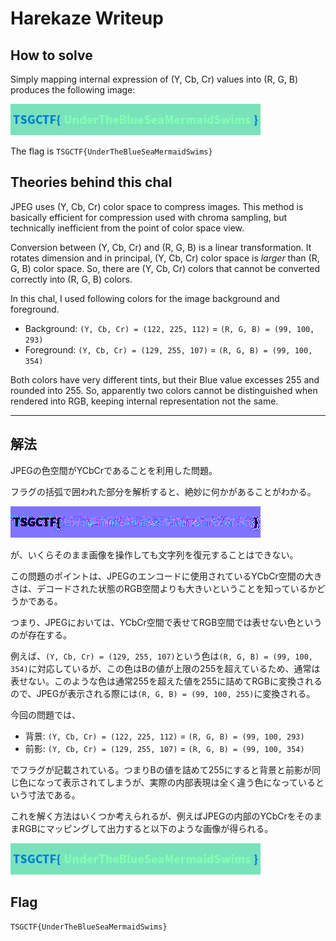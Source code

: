 # Harekaze Writeup

## How to solve

Simply mapping internal expression of (Y, Cb, Cr) values into (R, G, B) produces the following image:

![](harekaze_solve.jpg)

The flag is `TSGCTF{UnderTheBlueSeaMermaidSwims}`

## Theories behind this chal

JPEG uses (Y, Cb, Cr) color space to compress images. This method is basically efficient for compression used with chroma sampling, but technically inefficient from the point of color space view.

Conversion between (Y, Cb, Cr) and (R, G, B) is a linear transformation. It rotates dimension and in principal, (Y, Cb, Cr) color space is _larger_ than (R, G, B) color space. So, there are (Y, Cb, Cr) colors that cannot be converted correctly into (R, G, B) colors.

In this chal, I used following colors for the image background and foreground.

* Background: `(Y, Cb, Cr) = (122, 225, 112)` = `(R, G, B) = (99, 100, 293)`
* Foreground: `(Y, Cb, Cr) = (129, 255, 107)` = `(R, G, B) = (99, 100, 354)`

Both colors have very different tints, but their Blue value excesses 255 and rounded into 255. So, apparently two colors cannot be distinguished when rendered into RGB, keeping internal representation not the same.

---

## 解法

JPEGの色空間がYCbCrであることを利用した問題。

フラグの括弧で囲われた部分を解析すると、絶妙に何かがあることがわかる。

![](harekaze_analyze.png)

が、いくらそのまま画像を操作しても文字列を復元することはできない。

この問題のポイントは、JPEGのエンコードに使用されているYCbCr空間の大きさは、デコードされた状態のRGB空間よりも大きいということを知っているかどうかである。

つまり、JPEGにおいては、YCbCr空間で表せてRGB空間では表せない色というのが存在する。

例えば、`(Y, Cb, Cr) = (129, 255, 107)`という色は`(R, G, B) = (99, 100, 354)`に対応しているが、この色はBの値が上限の255を超えているため、通常は表せない。このような色は通常255を超えた値を255に詰めてRGBに変換されるので、JPEGが表示される際には`(R, G, B) = (99, 100, 255)`に変換される。

今回の問題では、

* 背景: `(Y, Cb, Cr) = (122, 225, 112)` = `(R, G, B) = (99, 100, 293)`
* 前影: `(Y, Cb, Cr) = (129, 255, 107)` = `(R, G, B) = (99, 100, 354)`

でフラグが記載されている。つまりBの値を詰めて255にすると背景と前影が同じ色になって表示されてしまうが、実際の内部表現は全く違う色になっているという寸法である。

これを解く方法はいくつか考えられるが、例えばJPEGの内部のYCbCrをそのままRGBにマッピングして出力すると以下のような画像が得られる。

![](harekaze_solve.jpg)

## Flag

`TSGCTF{UnderTheBlueSeaMermaidSwims}`